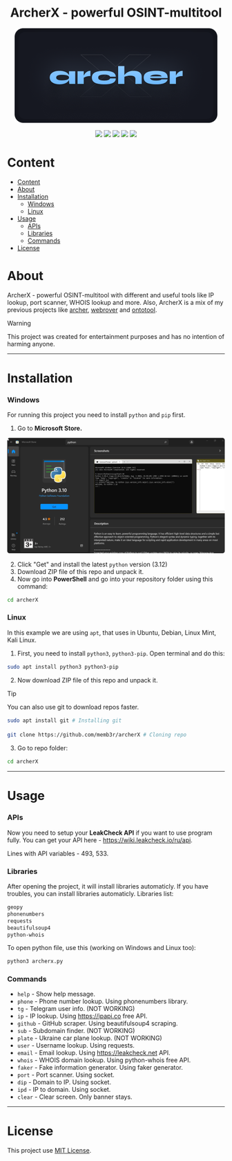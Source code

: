 <h1 align="center">
  ArcherX - powerful OSINT-multitool
</h1>

<p align="center">
  <img src="images/archerbanner.png">
</p>

<p align="center">
   <img src="https://img.shields.io/badge/version-1.12.3-red"> <img src="https://img.shields.io/badge/lang-python-blue?logo=python"> <img src="https://img.shields.io/badge/plat-linux-yellow?logo=linux"> <img src="https://img.shields.io/badge/plat-windows-blue?logo=windows"> <img src="https://img.shields.io/badge/license-MIT-green?logo=mit">
</p>

# Content

- [Content](https://github.com/memb3r/archerX/#content)
- [About](https://github.com/memb3r/archerX/#about)
- [Installation](https://github.com/memb3r/archerX/#installation)
  - [Windows](https://github.com/memb3r/archerX/#windows)
  - [Linux](https://github.com/memb3r/archerX/#linux)
- [Usage](https://github.com/memb3r/archerX/#usage)
  - [APIs](https://github.com/memb3r/archerX/#apis)
  - [Libraries](https://github.com/memb3r/archerX/#libraries)
  - [Commands](https://github.com/memb3r/archerX/#commands)
- [License](https://github.com/memb3r/archerX/#license)

# About

ArcherX - powerful OSINT-multitool with different and useful tools like IP lookup, port scanner, WHOIS lookup and more. Also, ArcherX is a mix of my previous projects like [archer](https://www.github.com/memb3r/archer), [webrover](https://www.github.com/memb3r/webrover) and [ontotool](https://www.github.com/memb3r/ontotool).

> [!WARNING]
> This project was created for entertainment purposes and has no intention of harming anyone.

---

# Installation

### Windows

For running this project you need to install <code>python</code> and <code>pip</code> first.

1. Go to <b>Microsoft Store.</b>

<img src="images/screenshot.png">

2. Click "Get" and install the latest <code>python</code> version (3.12)
3. Download ZIP file of this repo and unpack it.
4. Now go into <b>PowerShell</b> and go into your repository folder using this command:
```bash
cd archerX
```
### Linux

In this example we are using `apt`, that uses in Ubuntu, Debian, Linux Mint, Kali Linux.

1. First, you need to install <code>python3</code>, <code>python3-pip</code>. Open terminal and do this:

```bash
sudo apt install python3 python3-pip
```

2. Now download ZIP file of this repo and unpack it.

>[!TIP]
>You can also use git to download repos faster.
>```bash
>sudo apt install git # Installing git
>
>git clone https://github.com/memb3r/archerX # Cloning repo
>```

3. Go to repo folder:
```bash
cd archerX
```

---

# Usage

### APIs

Now you need to setup your <b>LeakCheck API</b> if you want to use program fully. You can get your API here - https://wiki.leakcheck.io/ru/api.

Lines with API variables - 493, 533.

### Libraries

After opening the project, it will install libraries automaticly. If you have troubles, you can install libraries automaticly. Libraries list:
```
geopy
phonenumbers
requests
beautifulsoup4
python-whois
```

To open python file, use this (working on Windows and Linux too):
```bash
python3 archerx.py
```

### Commands

- `help` - Show help message.
- `phone` - Phone number lookup. Using phonenumbers library.
- `tg` - Telegram user info. (NOT WORKING)
- `ip` - IP lookup. Using https://ipapi.co free API.
- `github` - GitHub scraper. Using beautifulsoup4 scraping.
- `sub` - Subdomain finder. (NOT WORKING)
- `plate` - Ukraine car plane lookup. (NOT WORKING)
- `user` - Username lookup. Using requests.
- `email` - Email lookup. Using https://leakcheck.net API.
- `whois` - WHOIS domain lookup. Using python-whois free API.
- `faker` - Fake information generator. Using faker generator.
- `port` - Port scanner. Using socket.
- `dip` - Domain to IP. Using socket.
- `ipd` - IP to domain. Using socket.
- `clear` - Clear screen. Only banner stays.

---

# License

This project use [MIT License](LICENSE).
